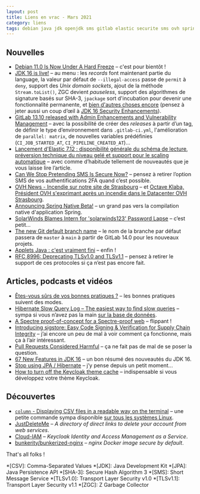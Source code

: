 ```yaml
---
layout: post
title: Liens en vrac - Mars 2021
category: liens
tags: debian java jdk openjdk sms gitlab elastic securite sms ovh spring solarwinds git applet tls pratiques hibernate jpa spectre sigstore keycloak cloud-iam nginx
---
```


## Nouvelles

- [Debian 11.0 Is Now Under A Hard Freeze](https://www.phoronix.com/scan.php?page=news_item&px=Debian-11.0-Hard-Freeze)
  – c'est pour bientôt !
- [JDK 16 is live!](https://blogs.oracle.com/thejavatutorials/jdk-16-is-live)
  – au menu : les _records_ font maintenant partie du language, la valeur par défaut de `--illegal-access` passe de `permit` à `deny`, support des _Unix domain
  sockets_, ajout de la méthode `Stream.toList()`, ZGC devient _pauseless_, support des algorithmes de signature basés sur SHA-3, `jpackage` sort d'incubation
  pour devenir une fonctionnalité permanente, et [bien d'autres choses encore](https://jdk.java.net/16/release-notes) (pensez à jeter aussi un coup d’œil à [JDK
  16 Security Enhancements](https://seanjmullan.org/blog/2021/03/18/jdk16)).
- [GitLab 13.10 released with Admin Enhancements and Vulnerability Management](https://about.gitlab.com/releases/2021/03/22/gitlab-13-10-released/)
  – avec la possibilité de créer des _releases_ à partir d’un tag, de définir le type d’environnement dans `.gitlab-ci.yml`, l'amélioration de
  `parallel: matrix`, de nouvelles variables prédéfinies (`CI_JOB_STARTED_AT`, `CI_PIPELINE_CREATED_AT`)...
- [Lancement d'Elastic 7.12 : disponibilité générale du schéma de lecture, préversion technique du niveau gelé et support pour le scaling automatique](https://www.elastic.co/fr/blog/whats-new-elastic-7-12-0-schema-on-read-frozen-tier-autoscaling)
  – avec comme d’habitude tellement de nouveautés que je vous laisse lire l’article.
- [Can We Stop Pretending SMS Is Secure Now?](https://krebsonsecurity.com/2021/03/can-we-stop-pretending-sms-is-secure-now/)
  – pensez à retirer l’option SMS de vos authentifications 2FA quand c’est possible.
- [OVH News - Incendie sur notre site de Strasbourg](https://www.ovh.com/fr/news/presse/cpl1785.dernieres-informations-notre-site-strasbourg)
  – et [Octave Klaba, Président OVH s'exprimant après un incendie dans le Datacenter OVH Strasbourg](https://www.youtube.com/watch?v=AU5_rqQc1-g).
- [Announcing Spring Native Beta!](https://spring.io/blog/2021/03/11/announcing-spring-native-beta)
  – un grand pas vers la compilation native d'application Spring.
- [SolarWinds Blames Intern for 'solarwinds123' Password Lapse](https://thehackernews.com/2021/03/solarwinds-blame-intern-for-weak.html)
  – c’est petit...
- [The new Git default branch name](https://about.gitlab.com/blog/2021/03/10/new-git-default-branch-name/)
  – le nom de la branche par défaut passera de `master` à `main` à partir de GitLab 14.0 pour les nouveaux projets.
- [Applets Java : c'est vraiment fini](https://www.programmez.com/actualites/applets-java-cest-vraiment-fini-31592)
  – enfin !
- [RFC 8996: Deprecating TLSv1.0 and TLSv1.1](https://www.bortzmeyer.org/8996.html)
  – pensez à retirer le support de ces protocoles si ça n’est pas encore fait.


## Articles, podcasts et vidéos

- [Êtes-vous sûrs de vos bonnes pratiques ?](https://www.geek-directeur-technique.com/2021/02/18/etes-vous-surs-de-vos-bonnes-pratiques)
  – les bonnes pratiques suivent des modes.
- [Hibernate Slow Query Log – The easiest way to find slow queries](https://thorben-janssen.com/hibernate-slow-query-log/)
  – sympa si vous n’avez pas la main [sur la base de données](https://www.cybertec-postgresql.com/en/3-ways-to-detect-slow-queries-in-postgresql/).
- [A Spectre proof-of-concept for a Spectre-proof web](https://security.googleblog.com/2021/03/a-spectre-proof-of-concept-for-spectre.html)
  – flippant !
- [Introducing sigstore: Easy Code Signing & Verification for Supply Chain Integrity](https://security.googleblog.com/2021/03/introducing-sigstore-easy-code-signing.html)
  – j’ai encore un peu de mal à voir comment ça fonctionne, mais ça à l’air intéressant.
- [Pull Requests Considered Harmful](https://medium.com/@franciscomt/pull-requests-considered-harmful-c3a10af8becd)
  – ça ne fait pas de mal de se poser la question.
- [67 New Features in JDK 16](https://www.azul.com/67-new-features-in-jdk-16/)
  – un bon résumé des nouveautés du JDK 16.
- [Stop using JPA / Hibernate](https://www.stemlaur.com/blog/2021/03/30/tech-hibern-hate/)
  – j’y pense depuis un petit moment...
- [How to turn off the Keycloak theme cache](https://keycloakthemes.com/blog/how-to-turn-off-the-keycloak-theme-cache)
  – indispensable si vous développez votre thème Keycloak.

## Découvertes

- [`column` - Displaying CSV files in a readable way on the terminal](http://meta.libera.cc/2021/03/displaying-csv-files-in-readable-way-on.html)
  – une petite commande sympa disponible [sur tous les systèmes Linux](https://fr.wikipedia.org/wiki/Util-linux).
- [JustDeleteMe](https://justdeleteme.xyz/)
  – _A directory of direct links to delete your account from web services_.
- [Cloud-IAM](https://www.cloud-iam.com/)
  – _Keycloak Identity and Access Management as a Service_.
- [ bunkerity/bunkerized-nginx](https://github.com/bunkerity/bunkerized-nginx)
  – _nginx Docker image secure by default_.

That's all folks !

*[CSV]: Comma-Separated Values
*[JDK]: Java Development Kit
*[JPA]: Java Persistence API
*[SHA-3]: Secure Hash Algorithm 3
*[SMS]: Short Message Service
*[TLSv1.0]: Transport Layer Security v1.0
*[TLSv1.1]: Transport Layer Security v1.1
*[ZGC]: Z Garbage Collector
